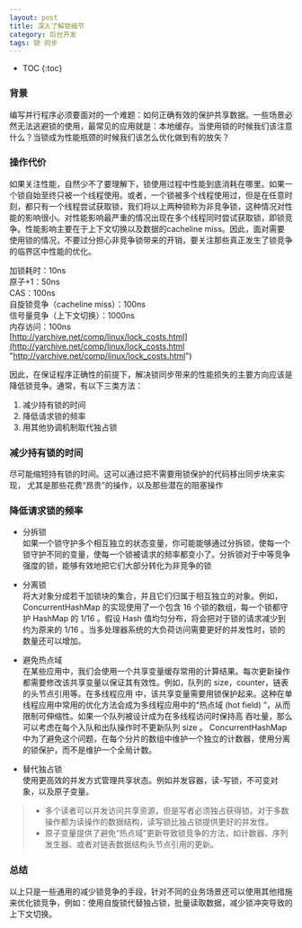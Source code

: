 ```yaml
---
layout: post
title: 深入了解锁细节
category: 后台开发
tags: 锁 同步
---
```


* TOC
{:toc}


### 背景    
编写并行程序必须要面对的一个难题：如何正确有效的保护共享数据。一些场景必然无法逃避锁的使用，最常见的应用就是：本地缓存。当使用锁的时候我们该注意什么？当锁成为性能瓶颈的时候我们该怎么优化做到有的放矢？

### 操作代价    
如果关注性能，自然少不了要理解下，锁使用过程中性能到底消耗在哪里。如果一个锁自始至终只被一个线程使用。或者，一个锁被多个线程使用过，但是在任意时刻，都只有一个线程尝试获取锁，我们将以上两种锁称为非竞争锁，这种情况对性能的影响很小。对性能影响最严重的情况出现在多个线程同时尝试获取锁，即锁竞争。性能影响主要在于上下文切换以及数据的cacheline miss。因此，面对需要使用锁的情况，不要过分担心非竞争锁带来的开销，要关注那些真正发生了锁竞争的临界区中性能的优化。

> 
加锁耗时：10ns     
原子+1：50ns     
CAS：100ns    
自旋锁竞争（cacheline miss）：100ns      
信号量竞争（上下文切换）：1000ns        
内存访问：100ns        
[http://yarchive.net/comp/linux/lock_costs.html](http://yarchive.net/comp/linux/lock_costs.html "http://yarchive.net/comp/linux/lock_costs.html")

因此，在保证程序正确性的前提下，解决锁同步带来的性能损失的主要方向应该是降低锁竞争。通常，有以下三类方法：

1. 减少持有锁的时间
2. 降低请求锁的频率
3. 用其他协调机制取代独占锁

### 减少持有锁的时间      
尽可能缩短持有锁的时间。这可以通过把不需要用锁保护的代码移出同步块来实现， 尤其是那些花费“昂贵”的操作，以及那些潜在的阻塞操作

### 降低请求锁的频率      
- 分拆锁      
如果一个锁守护多个相互独立的状态变量，你可能能够通过分拆锁，使每一个锁守护不同的变量，使每一个锁被请求的频率都变小了。分拆锁对于中等竞争强度的锁，能够有效地把它们大部分转化为非竞争的锁

- 分离锁      
将大对象分成若干加锁块的集合，并且它们归属于相互独立的对象。例如，ConcurrentHashMap 的实现使用了一个包含 16 个锁的数组，每一个锁都守护 HashMap 的 1/16 。假设 Hash 值均匀分布，将会把对于锁的请求减少到约为原来的 1/16 。当多处理器系统的大负荷访问需要更好的并发性时，锁的数量还可以增加。

- 避免热点域   
在某些应用中，我们会使用一个共享变量缓存常用的计算结果。每次更新操作都需要修改该共享变量以保证其有效性。例如，队列的 size，counter，链表的头节点引用等。在多线程应用
中，该共享变量需要用锁保护起来。这种在单线程应用中常用的优化方法会成为多线程应用中的“热点域 (hot field) ”，从而限制可伸缩性。如果一个队列被设计成为在多线程访问时保持高
吞吐量，那么可以考虑在每个入队和出队操作时不更新队列 size 。 ConcurrentHashMap 中为了避免这个问题，在每个分片的数组中维护一个独立的计数器，使用分离的锁保护，而不是维护一个全局计数。

- 替代独占锁   
使用更高效的并发方式管理共享状态。例如并发容器，读-写锁，不可变对象，以及原子变量。 
> - 多个读者可以并发访问共享资源，但是写者必须独占获得锁。对于多数操作都为读操作的数据结构，读写锁比独占锁提供更好的并发性。
> - 原子变量提供了避免“热点域”更新导致锁竞争的方法，如计数器、序列发生器、或者对链表数据结构头节点引用的更新。


### 总结   
以上只是一些通用的减少锁竞争的手段，针对不同的业务场景还可以使用其他措施来优化锁竞争，例如：使用自旋锁代替独占锁，批量读取数据，减少锁冲突导致的上下文切换。